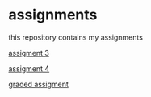 # assignments
this repository contains my assignments

[assigment 3](https://github.com/bram17/assignments/blob/master/assignment3.ipynb)

[assigment 4](https://github.com/bram17/assignments/blob/master/assignment4.ipynb)

[graded assigment](https://github.com/bram17/assignments/blob/master/Graded_assignment1%20(2)%20(3).ipynb) 

